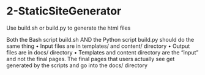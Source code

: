 # 2-StaticSiteGenerator

Use build.sh or build.py to generate the html files

Both the Bash script build.sh AND the Python script build.py should do the same thing
• Input files are in templates/ and content/ directory
• Output files are in docs/ directory
• Templates and content directory are the “input” and not the final pages. The final pages
that users actually see get generated by the scripts and go into the docs/ directory
